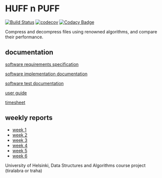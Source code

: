 # HUFF n PUFF

[![Build Status](https://travis-ci.com/nigoshh/huff-n-puff.svg?branch=master)](https://travis-ci.com/nigoshh/huff-n-puff)
[![codecov](https://codecov.io/gh/nigoshh/huff-n-puff/branch/master/graph/badge.svg)](https://codecov.io/gh/nigoshh/huff-n-puff)
[![Codacy Badge](https://api.codacy.com/project/badge/Grade/472a16229fa7486084ce7e28fd6ba576)](https://www.codacy.com/app/nigoshh/huff-n-puff?utm_source=github.com&amp;utm_medium=referral&amp;utm_content=nigoshh/huff-n-puff&amp;utm_campaign=Badge_Grade)

Compress and decompress files using renowned algorithms, and compare their performance.

## documentation

[software requirements specification](https://github.com/nigoshh/huff-n-puff/blob/master/documentation/software_requirements_specification.md)

[software implementation documentation](https://github.com/nigoshh/huff-n-puff/blob/master/documentation/software_implementation_documentation.md)

[software test documentation](https://github.com/nigoshh/huff-n-puff/blob/master/documentation/software_test_documentation.md)

[user guide](https://github.com/nigoshh/huff-n-puff/blob/master/documentation/user_guide.md)

[timesheet](https://github.com/nigoshh/huff-n-puff/blob/master/documentation/timesheet.md)

## weekly reports

  - [week 1](https://github.com/nigoshh/huff-n-puff/blob/master/documentation/weekly_reports/week1.md)
  - [week 2](https://github.com/nigoshh/huff-n-puff/blob/master/documentation/weekly_reports/week2.md)
  - [week 3](https://github.com/nigoshh/huff-n-puff/blob/master/documentation/weekly_reports/week3.md)
  - [week 4](https://github.com/nigoshh/huff-n-puff/blob/master/documentation/weekly_reports/week4.md)
  - [week 5](https://github.com/nigoshh/huff-n-puff/blob/master/documentation/weekly_reports/week5.md)
  - [week 6](https://github.com/nigoshh/huff-n-puff/blob/master/documentation/weekly_reports/week6.md)

University of Helsinki, Data Structures and Algorithms course project (tiralabra or traha)

